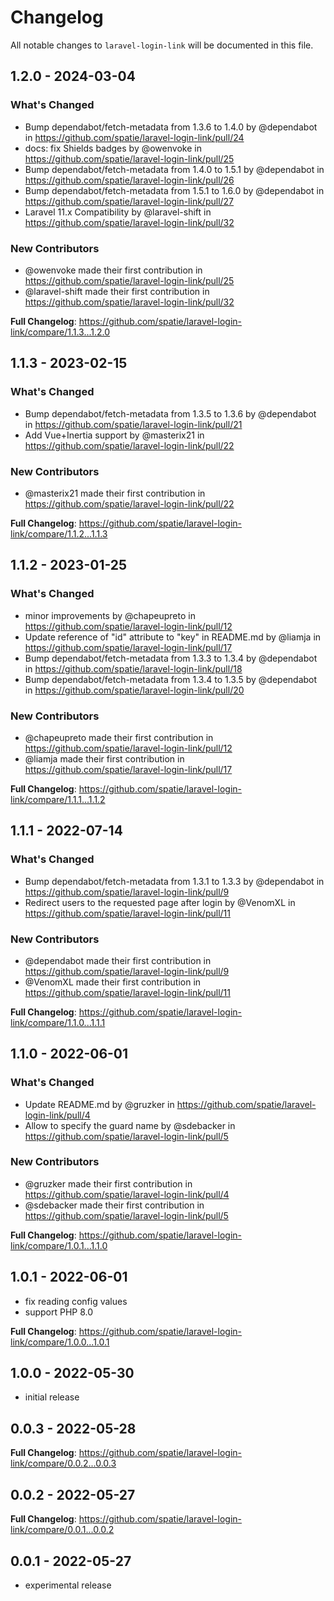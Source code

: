 # Changelog

All notable changes to `laravel-login-link` will be documented in this file.

## 1.2.0 - 2024-03-04

### What's Changed

* Bump dependabot/fetch-metadata from 1.3.6 to 1.4.0 by @dependabot in https://github.com/spatie/laravel-login-link/pull/24
* docs: fix Shields badges by @owenvoke in https://github.com/spatie/laravel-login-link/pull/25
* Bump dependabot/fetch-metadata from 1.4.0 to 1.5.1 by @dependabot in https://github.com/spatie/laravel-login-link/pull/26
* Bump dependabot/fetch-metadata from 1.5.1 to 1.6.0 by @dependabot in https://github.com/spatie/laravel-login-link/pull/27
* Laravel 11.x Compatibility by @laravel-shift in https://github.com/spatie/laravel-login-link/pull/32

### New Contributors

* @owenvoke made their first contribution in https://github.com/spatie/laravel-login-link/pull/25
* @laravel-shift made their first contribution in https://github.com/spatie/laravel-login-link/pull/32

**Full Changelog**: https://github.com/spatie/laravel-login-link/compare/1.1.3...1.2.0

## 1.1.3 - 2023-02-15

### What's Changed

- Bump dependabot/fetch-metadata from 1.3.5 to 1.3.6 by @dependabot in https://github.com/spatie/laravel-login-link/pull/21
- Add Vue+Inertia support by @masterix21 in https://github.com/spatie/laravel-login-link/pull/22

### New Contributors

- @masterix21 made their first contribution in https://github.com/spatie/laravel-login-link/pull/22

**Full Changelog**: https://github.com/spatie/laravel-login-link/compare/1.1.2...1.1.3

## 1.1.2 - 2023-01-25

### What's Changed

- minor improvements by @chapeupreto in https://github.com/spatie/laravel-login-link/pull/12
- Update reference of "id" attribute to "key" in README.md by @liamja in https://github.com/spatie/laravel-login-link/pull/17
- Bump dependabot/fetch-metadata from 1.3.3 to 1.3.4 by @dependabot in https://github.com/spatie/laravel-login-link/pull/18
- Bump dependabot/fetch-metadata from 1.3.4 to 1.3.5 by @dependabot in https://github.com/spatie/laravel-login-link/pull/20

### New Contributors

- @chapeupreto made their first contribution in https://github.com/spatie/laravel-login-link/pull/12
- @liamja made their first contribution in https://github.com/spatie/laravel-login-link/pull/17

**Full Changelog**: https://github.com/spatie/laravel-login-link/compare/1.1.1...1.1.2

## 1.1.1 - 2022-07-14

### What's Changed

- Bump dependabot/fetch-metadata from 1.3.1 to 1.3.3 by @dependabot in https://github.com/spatie/laravel-login-link/pull/9
- Redirect users to the requested page after login by @VenomXL in https://github.com/spatie/laravel-login-link/pull/11

### New Contributors

- @dependabot made their first contribution in https://github.com/spatie/laravel-login-link/pull/9
- @VenomXL made their first contribution in https://github.com/spatie/laravel-login-link/pull/11

**Full Changelog**: https://github.com/spatie/laravel-login-link/compare/1.1.0...1.1.1

## 1.1.0 - 2022-06-01

### What's Changed

- Update README.md by @gruzker in https://github.com/spatie/laravel-login-link/pull/4
- Allow to specify the guard name by @sdebacker in https://github.com/spatie/laravel-login-link/pull/5

### New Contributors

- @gruzker made their first contribution in https://github.com/spatie/laravel-login-link/pull/4
- @sdebacker made their first contribution in https://github.com/spatie/laravel-login-link/pull/5

**Full Changelog**: https://github.com/spatie/laravel-login-link/compare/1.0.1...1.1.0

## 1.0.1 - 2022-06-01

- fix reading config values
- support PHP 8.0

**Full Changelog**: https://github.com/spatie/laravel-login-link/compare/1.0.0...1.0.1

## 1.0.0 - 2022-05-30

- initial release

## 0.0.3 - 2022-05-28

**Full Changelog**: https://github.com/spatie/laravel-login-link/compare/0.0.2...0.0.3

## 0.0.2 - 2022-05-27

**Full Changelog**: https://github.com/spatie/laravel-login-link/compare/0.0.1...0.0.2

## 0.0.1 - 2022-05-27

- experimental release
